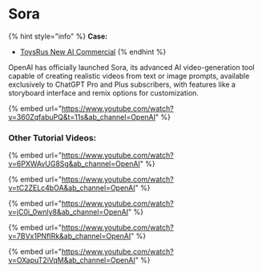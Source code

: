 # Sora

{% hint style="info" %}
**Case:**

* [ToysRus New AI Commercial](../../)
{% endhint %}

OpenAI has officially launched Sora, its advanced AI video-generation tool capable of creating realistic videos from text or image prompts, available exclusively to ChatGPT Pro and Plus subscribers, with features like a storyboard interface and remix options for customization.

{% embed url="https://www.youtube.com/watch?v=360ZqfabuPQ&t=11s&ab_channel=OpenAI" %}

### Other Tutorial Videos:

{% embed url="https://www.youtube.com/watch?v=6PXWAvUG8Sg&ab_channel=OpenAI" %}

{% embed url="https://www.youtube.com/watch?v=tC2ZELc4bOA&ab_channel=OpenAI" %}

{% embed url="https://www.youtube.com/watch?v=jC0i_0wnly8&ab_channel=OpenAI" %}

{% embed url="https://www.youtube.com/watch?v=7BVx1PNfIRk&ab_channel=OpenAI" %}

{% embed url="https://www.youtube.com/watch?v=OXapuT2iVqM&ab_channel=OpenAI" %}

